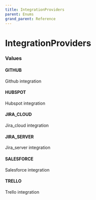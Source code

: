 ```yaml
---
title: IntegrationProviders
parent: Enums
grand_parent: Reference
---
```


# IntegrationProviders

<h3 id="values">Values</h3>

  <h4 id="github" class="name anchored">GITHUB</h4>

  <div class="description-wrapper">
   <p>Github integration</p>
  </div>

  <h4 id="hubspot" class="name anchored">HUBSPOT</h4>

  <div class="description-wrapper">
   <p>Hubspot integration</p>
  </div>

  <h4 id="jira_cloud" class="name anchored">JIRA_CLOUD</h4>

  <div class="description-wrapper">
   <p>Jira_cloud integration</p>
  </div>

  <h4 id="jira_server" class="name anchored">JIRA_SERVER</h4>

  <div class="description-wrapper">
   <p>Jira_server integration</p>
  </div>

  <h4 id="salesforce" class="name anchored">SALESFORCE</h4>

  <div class="description-wrapper">
   <p>Salesforce integration</p>
  </div>

  <h4 id="trello" class="name anchored">TRELLO</h4>

  <div class="description-wrapper">
   <p>Trello integration</p>
  </div>

